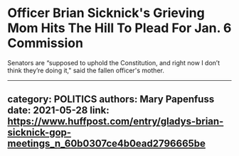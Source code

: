 # Officer Brian Sicknick's Grieving Mom Hits The Hill To Plead For Jan. 6 Commission

Senators are “supposed to uphold the Constitution, and right now I don’t think they’re doing it," said the fallen officer's mother.

---
category: POLITICS
authors: Mary Papenfuss
date: 2021-05-28
link: https://www.huffpost.com/entry/gladys-brian-sicknick-gop-meetings_n_60b0307ce4b0ead2796665be
---
